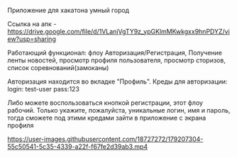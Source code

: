 Приложение для хакатона умный город

Ссылка на апк - https://drive.google.com/file/d/1VLanjVgTY9z_ypGKlmMKwkgxx9hnPDYZ/view?usp=sharing

Работающий функционал:
флоу Авторизация/Регистрация, Получение ленты новостей, просмотр профиля пользователя, просмотр сторизов, список соревнований(замоканы)

Авторизация находится во вкладке "Профиль". Креды для авторизации: login: test-user pass:123

Либо можете воспользоваться кнопкой регистрации, этот флоу рабочий. Только укажите, пожалуйста, уникальные логин, имя и пароль, тогда сможете под этими кредами зайти в приложение с экрана профиля


https://user-images.githubusercontent.com/18727272/179207304-55c50541-5c35-4339-a22f-f67fe2d39ab3.mp4

